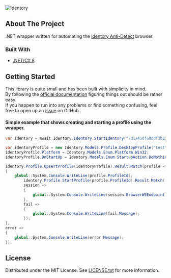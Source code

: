 ![Identory](https://socialify.git.ci/hakunamarihuana/Identory/image?description=1&descriptionEditable=%0A&font=Source%20Code%20Pro&language=1&logo=https%3A%2F%2Fwww.upload.ee%2Fimage%2F13929962%2Fphoto_2022-01-20_14-46-20.jpg&name=1&owner=1&pattern=Circuit%20Board&stargazers=1&theme=Light)


<!-- ABOUT THE PROJECT -->
## About The Project
.NET wrapper written for automating the [Identory Anti-Detect](https://identory.com/en/) browser.

### Built With
* [.NET/C# 8](https://github.com/dotnet)

<!-- GETTING STARTED -->
## Getting Started
This library is quite small and has been built with simplicity in mind. <br/>
By following the [official documentation](https://docs.identory.com/) figuring things out should be rather easy.<br/>
If you happen to run into any problems or find something confusing, feel free to open up an [issue](https://github.com/hakunamarihuana/Identory/issues) on GitHub.

#### Simple example that shows creating and starting a profile using the wrapper. 
```csharp
var identory = await Identory.Identory.StartIdentory("7d1a45df6dddf3b23c9d000494ffd1a8aee86eda");

var identoryProfile = new Identory.Models.Profile.DesktopProfile("test");
identoryProfile.Platform = Identory.Models.Enum.Platform.Win32;
identoryProfile.OnStartUp = Identory.Models.Enum.StartupAction.DoNothing;

identory.Profile.UpsertProfile(identoryProfile).Result.Match(profile =>
{
    global::System.Console.WriteLine(profile.ProfileId);
        identory.Profile.StartProfile(profile.ProfileId).Result.Match(
        session =>
        { 
            global::System.Console.WriteLine(session.BrowserWSEndpoint); 
        },
        fail =>
        { 
            global::System.Console.WriteLine(fail.Message);
        });
},
error =>
{
    global::System.Console.WriteLine(error.Message);
});

```

<!-- LICENSE -->
## License

Distributed under the MIT License. See [LICENSE.txt](https://raw.githubusercontent.com/hakunamarihuana/Identory/master/LICENSE) for more information.
